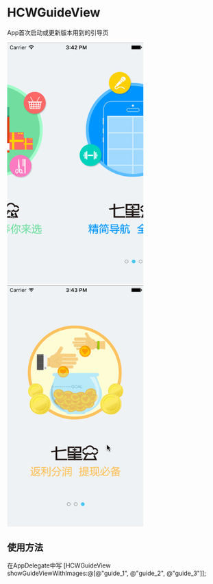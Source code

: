 # HCWGuideView
App首次启动或更新版本用到的引导页

![image](https://github.com/huangchangweng/HCWGuideView/blob/master/HCWGuideView_1.gif)
![image](https://github.com/huangchangweng/HCWGuideView/blob/master/HCWGuideView_2.gif)

## 使用方法
在AppDelegate中写
[HCWGuideView showGuideViewWithImages:@[@"guide_1", @"guide_2", @"guide_3"]];
